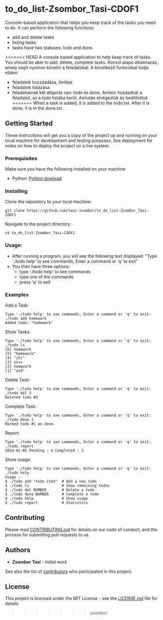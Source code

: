 # to_do_list-Zsombor_Tasi-CDOF1

Console-based application that helps you keep track of the tasks you need to do. It can perform the following functions: 
* add and delete tasks
* listing tasks
* tasks have two statuses: todo and done. 

<<<<<<< HEAD
A console based application to help keep track of tasks. You should be able to add, delete, complete tasks.
Konzol alapú alkalmazás, amely segít nyomon követni a feladatokat. A következő funkciókat tudja ellátni: 
- feladatok hozzáadása, törlése
- feladatok listázása
- feladatoknak két állapota van: todo és done. Amikor hozáadtuk a feladatot, az a todo listába kerül. Amiután elvégeztük és beállítottuk
=======
When a task is added, it is added to the todo.txt.  After it is done, it is in the done.txt.

## Getting Started

These instructions will get you a copy of the project up and running on your local machine for development and testing purposes. See deployment for notes on how to deploy the project on a live system.

### Prerequisites

Make sure you have the following installed on your machine:

* Python: [Python dowload](https://www.python.org/downloads/)

### Installing

Clone the repository to your local machine:
```
git clone https://github.com/tasi-zsombor/to_do_list-Zsombor_Tasi-CDOF1
```

Navigate to the project directory:
```
cd to_do_list-Zsombor_Tasi-CDOF1
```

### Usage:
* After running a program, you will see the following text displayed: "Type './todo help' to see commands, Enter a command or 'q' to exit"
* You then have three options:
    - type './todo help' to see commands
    - type one of the commands
    - press 'q' to exit

### Examples

Add a Task:
```
Type './todo help' to see commands, Enter a command or 'q' to exit: ./todo add homework
Added todo: "homework"
```

Show Tasks:
```
Type './todo help' to see commands, Enter a command or 'q' to exit: ./todo ls          
[6] homework
[5] "homework"
[4] "jkl"
[3] xcvv
[2] homework
[1] "asd"
```

Delete Task:
```
Type './todo help' to see commands, Enter a command or 'q' to exit: ./todo del 3
Deleted todo #3
```

Complete Task:
```
Type './todo help' to see commands, Enter a command or 'q' to exit: ./todo done 1
Marked todo #1 as done.
```

Report:
```
Type './todo help' to see commands, Enter a command or 'q' to exit: ./todo report
2024-02-05 Pending : 4 Completed : 3
```

Show usage:
```
Type './todo help' to see commands, Enter a command or 'q' to exit: ./todo help
Usage :-
$ ./todo add "todo item"  # Add a new todo
$ ./todo ls               # Show remaining todos
$ ./todo del NUMBER       # Delete a todo
$ ./todo done NUMBER      # Complete a todo
$ ./todo help             # Show usage
$ ./todo report           # Statistics
```

## Contributing

Please read [CONTRIBUTING.md](https://gist.github.com/PurpleBooth/b24679402957c63ec426) for details on our code of conduct, and the process for submitting pull requests to us.

## Authors

* **Zsombor Tasi** - *Initial work*

See also the list of [contributors](https://github.com/tasi-zsombor/to_do_list-Zsombor_Tasi-CDOF1/contributors) who participated in this project.

## License

This project is licensed under the MIT License - see the [LICENSE.md](LICENSE.md) file for details
>>>>>>> zsombor
